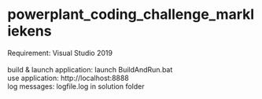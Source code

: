 # powerplant_coding_challenge_markliekens

Requirement: Visual Studio 2019<br>
<br>
build & launch application: launch BuildAndRun.bat<br>
use application: http://localhost:8888<br>
log messages: logfile.log in solution folder
